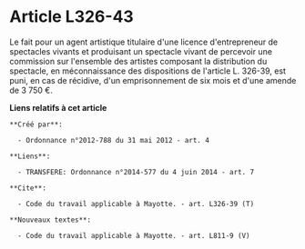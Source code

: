 # Article L326-43

Le fait pour un agent artistique titulaire d'une licence d'entrepreneur de spectacles vivants et produisant un spectacle
vivant de percevoir une commission sur l'ensemble des artistes composant la distribution du spectacle, en méconnaissance des
dispositions de l'article L. 326-39, est puni, en cas de récidive, d'un emprisonnement de six mois et d'une amende de 3 750
€.

**Liens relatifs à cet article**

	**Créé par**:

	  - Ordonnance n°2012-788 du 31 mai 2012 - art. 4

	**Liens**:

	  - TRANSFERE: Ordonnance n°2014-577 du 4 juin 2014 - art. 7

	**Cite**:

	  - Code du travail applicable à Mayotte. - art. L326-39 (T)

	**Nouveaux textes**:

	  - Code du travail applicable à Mayotte. - art. L811-9 (V)
